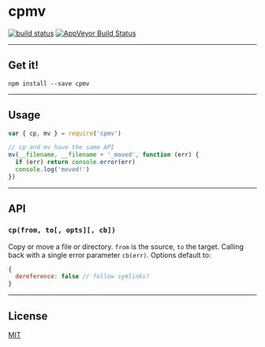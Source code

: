 # cpmv

[![build status](http://img.shields.io/travis/chiefbiiko/cpmv.svg?style=flat)](http://travis-ci.org/chiefbiiko/cpmv) [![AppVeyor Build Status](https://ci.appveyor.com/api/projects/status/github/chiefbiiko/cpmv?branch=master&svg=true)](https://ci.appveyor.com/project/chiefbiiko/cpmv)

***

## Get it!

`npm install --save cpmv`

***

## Usage

``` js
var { cp, mv } = require('cpmv')

// cp and mv have the same API
mv(__filename, __filename + '_moved', function (err) {
  if (err) return console.error(err)
  console.log('moved!')
})
```

***

## API

### `cp(from, to[, opts][, cb])`

Copy or move a file or directory. `from` is the source, `to` the target. Calling back with  a single error parameter `cb(err)`. Options default to:

``` js
{
  dereference: false // follow symlinks?
}
```

***

## License

[MIT](./license.md)